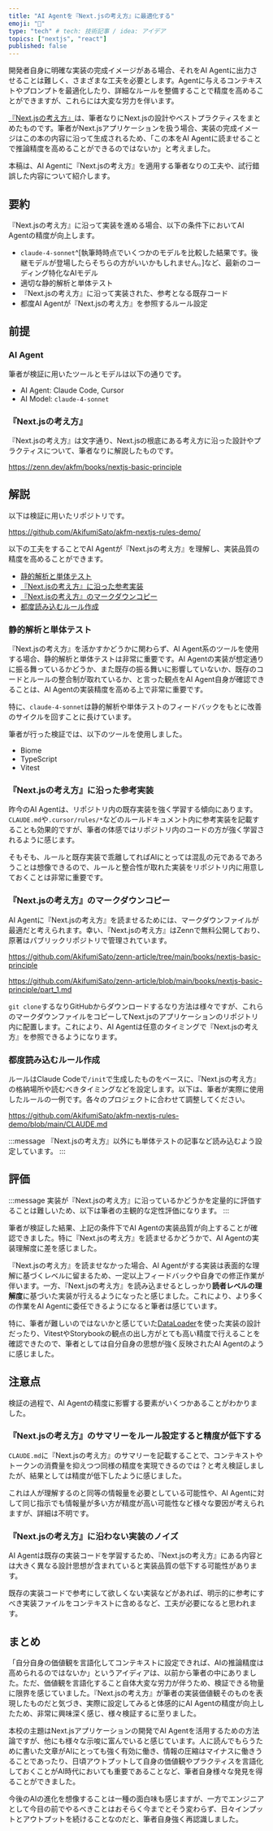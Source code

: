 ```yaml
---
title: "AI Agentを『Next.jsの考え方』に最適化する"
emoji: "📖"
type: "tech" # tech: 技術記事 / idea: アイデア
topics: ["nextjs", "react"]
published: false
---
```


開発者自身に明確な実装の完成イメージがある場合、それをAI Agentに出力させることは難しく、さまざまな工夫を必要とします。Agentに与えるコンテキストやプロンプトを最適化したり、詳細なルールを整備することで精度を高めることができますが、これらには大変な労力を伴います。

[『Next.jsの考え方』](https://zenn.dev/akfm/books/nextjs-basic-principle)は、筆者なりにNext.jsの設計やベストプラクティスをまとめたものです。筆者がNext.jsアプリケーションを扱う場合、実装の完成イメージはこの本の内容に沿って生成されるため、「この本をAI Agentに読ませることで推論精度を高めることができるのではないか」と考えました。

本稿は、AI Agentに『Next.jsの考え方』を適用する筆者なりの工夫や、試行錯誤した内容について紹介します。

## 要約

『Next.jsの考え方』に沿って実装を進める場合、以下の条件下においてAI Agentの精度が向上します。

- `claude-4-sonnet`^[執筆時時点でいくつかのモデルを比較した結果です。後継モデルが登場したらそちらの方がいいかもしれません。]など、最新のコーディング特化なAIモデル
- 適切な静的解析と単体テスト
- 『Next.jsの考え方』に沿って実装された、参考となる既存コード
- 都度AI Agentが『Next.jsの考え方』を参照するルール設定

## 前提

### AI Agent

筆者が検証に用いたツールとモデルは以下の通りです。

- AI Agent: Claude Code, Cursor
- AI Model: `claude-4-sonnet`

### 『Next.jsの考え方』

『Next.jsの考え方』は文字通り、Next.jsの根底にある考え方に沿った設計やプラクティスについて、筆者なりに解説したものです。

https://zenn.dev/akfm/books/nextjs-basic-principle

## 解説

以下は検証に用いたリポジトリです。

https://github.com/AkifumiSato/akfm-nextjs-rules-demo/

以下の工夫をすることでAI Agentが『Next.jsの考え方』を理解し、実装品質の精度を高めることができます。

- [静的解析と単体テスト](#静的解析と単体テスト)
- [『Next.jsの考え方』に沿った参考実装](#『Next.jsの考え方』に沿った参考実装)
- [『Next.jsの考え方』のマークダウンコピー](#『Next.jsの考え方』のマークダウンコピー)
- [都度読み込むルール作成](#都度読み込むルール作成)

### 静的解析と単体テスト

『Next.jsの考え方』を活かすかどうかに関わらず、AI Agent系のツールを使用する場合、静的解析と単体テストは非常に重要です。AI Agentの実装が想定通りに振る舞っているかどうか、また既存の振る舞いに影響していないか、既存のコードとルールの整合制が取れているか、と言った観点をAI Agent自身が確認できることは、AI Agentの実装精度を高める上で非常に重要です。

特に、`claude-4-sonnet`は静的解析や単体テストのフィードバックをもとに改善のサイクルを回すことに長けています。

筆者が行った検証では、以下のツールを使用しました。

- Biome
- TypeScript
- Vitest

### 『Next.jsの考え方』に沿った参考実装

昨今のAI Agentは、リポジトリ内の既存実装を強く学習する傾向にあります。`CLAUDE.md`や`.cursor/rules/*`などのルールドキュメント内に参考実装を記載することも効果的ですが、筆者の体感ではリポジトリ内のコードの方が強く学習されるように感じます。

そもそも、ルールと既存実装で乖離してればAIにとっては混乱の元であるであろうことは想像できるので、ルールと整合性が取れた実装をリポジトリ内に用意しておくことは非常に重要です。

### 『Next.jsの考え方』のマークダウンコピー

AI Agentに『Next.jsの考え方』を読ませるためには、マークダウンファイルが最適だと考えられます。幸い、『Next.jsの考え方』はZennで無料公開しており、原著はパブリックリポジトリで管理されています。

https://github.com/AkifumiSato/zenn-article/tree/main/books/nextjs-basic-principle

https://github.com/AkifumiSato/zenn-article/blob/main/books/nextjs-basic-principle/part_1.md

`git clone`するなりGitHubからダウンロードするなり方法は様々ですが、これらのマークダウンファイルをコピーしてNext.jsのアプリケーションのリポジトリ内に配置します。これにより、AI Agentは任意のタイミングで『Next.jsの考え方』を参照できるようになります。

### 都度読み込むルール作成

ルールはClaude Codeで`/init`で生成したものをベースに、『Next.jsの考え方』の格納場所や読むべきタイミングなどを設定します。以下は、筆者が実際に使用したルールの一例です。各々のプロジェクトに合わせて調整してください。

https://github.com/AkifumiSato/akfm-nextjs-rules-demo/blob/main/CLAUDE.md

:::message
『Next.jsの考え方』以外にも単体テストの記事など読み込むよう設定しています。
:::

## 評価

:::message
実装が『Next.jsの考え方』に沿っているかどうかを定量的に評価することは難しいため、以下は筆者の主観的な定性評価になります。
:::

筆者が検証した結果、上記の条件下でAI Agentの実装品質が向上することが確認できました。特に『Next.jsの考え方』を読ませるかどうかで、AI Agentの実装理解度に差を感じました。

『Next.jsの考え方』を読ませなかった場合、AI Agentがする実装は表面的な理解に基づくレベルに留まるため、一定以上フィードバックや自身での修正作業が伴います。一方、『Next.jsの考え方』を読み込ませるとしっかり**読者レベルの理解度**に基づいた実装が行えるようになったと感じました。これにより、より多くの作業をAI Agentに委任できるようになると筆者は感じています。

特に、筆者が難しいのではないかと感じていた[DataLoader](https://www.npmjs.com/package/dataloader)を使った実装の設計だったり、VitestやStorybookの観点の出し方がとても高い精度で行えることを確認できたので、筆者としては自分自身の思想が強く反映されたAI Agentのように感じました。

## 注意点

検証の過程で、AI Agentの精度に影響する要素がいくつかあることがわかりました。

### 『Next.jsの考え方』のサマリーをルール設定すると精度が低下する

`CLAUDE.md`に『Next.jsの考え方』のサマリーを記載することで、コンテキストやトークンの消費量を抑えつつ同様の精度を実現できるのでは？と考え検証しましたが、結果としては精度が低下したように感じました。

これは人が理解するのと同等の情報量を必要としている可能性や、AI Agentに対して同じ指示でも情報量が多い方が精度が高い可能性など様々な要因が考えられますが、詳細は不明です。

### 『Next.jsの考え方』に沿わない実装のノイズ

AI Agentは既存の実装コードを学習するため、『Next.jsの考え方』にある内容とは大きく異なる設計思想が含まれていると実装品質の低下する可能性があります。

既存の実装コードで参考にして欲しくない実装などがあれば、明示的に参考にすべき実装ファイルをコンテキストに含めるなど、工夫が必要になると思われます。

## まとめ

「自分自身の価値観を言語化してコンテキストに設定できれば、AIの推論精度は高められるのではないか」というアイディアは、以前から筆者の中にありました。ただ、価値観を言語化すること自体大変な労力が伴うため、検証できる物量に限界を感じていました。『Next.jsの考え方』が筆者の実装価値観そのものを表現したものだと気づき、実際に設定してみると体感的にAI Agentの精度が向上したため、非常に興味深く感じ、様々検証するに至りました。

本校の主題はNext.jsアプリケーションの開発でAI Agentを活用するための方法論ですが、他にも様々な示唆に富んでいると感じています。人に読んでもらうために書いた文章がAIにとっても強く有効に働き、情報の圧縮はマイナスに働きうることであったり、日頃アウトプットして自身の価値観やプラクティスを言語化しておくことがAI時代においても重要であることなど、筆者自身様々な発見を得ることができました。

今後のAIの進化を想像することは一種の面白味も感じますが、一方でエンジニアとして今目の前でやるべきことはおそらく今までとそう変わらず、日々インプットとアウトプットを続けることなのだと、筆者自身強く再認識しました。
